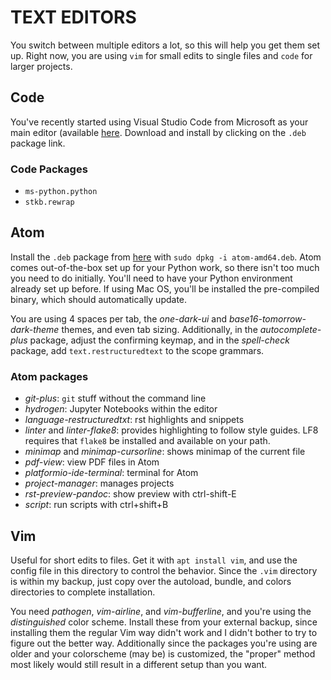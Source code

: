 # TEXT EDITORS

You switch between multiple editors a lot, so this will help you get them set
up. Right now, you are using `vim` for small edits to single files and
`code` for larger projects.


## Code

You've recently started using Visual Studio Code from Microsoft as your main
editor (available [here](https://code.visualstudio.com/). Download and
install by clicking on the `.deb` package link.

### Code Packages

- `ms-python.python`
- `stkb.rewrap`


## Atom

Install the `.deb` package from [here](https://atom.io/) with
`sudo dpkg -i atom-amd64.deb`. Atom comes out-of-the-box set up for your
Python work, so there isn't too much you need to do initially. You'll need to
have your Python environment already set up before. If using Mac OS, you'll
be installed the pre-compiled binary, which should automatically update.

You are using 4 spaces per tab, the *one-dark-ui* and
*base16-tomorrow-dark-theme* themes, and even tab sizing. Additionally, in
the *autocomplete-plus* package, adjust the confirming keymap, and in the
*spell-check* package, add ``text.restructuredtext`` to the scope grammars.

### Atom packages

-  *git-plus*: `git` stuff without the command line
-  *hydrogen*: Jupyter Notebooks within the editor
-  *language-restructuredtxt*: rst highlights and snippets
-  *linter* and *linter-flake8*: provides highlighting to follow style guides.
   LF8 requires that `flake8` be installed and available on your path.
-  *minimap* and *minimap-cursorline*: shows minimap of the current file
-  *pdf-view*: view PDF files in Atom
-  *platformio-ide-terminal*: terminal for Atom
-  *project-manager*: manages projects
-  *rst-preview-pandoc*: show preview with ctrl-shift-E
-  *script*: run scripts with ctrl+shift+B


## Vim

Useful for short edits to files. Get it with `apt install vim`, and use the
config file in this directory to control the behavior. Since the `.vim`
directory is within my backup, just copy over the autoload, bundle, and colors
directories to complete installation.

You need *pathogen*, *vim-airline*, and *vim-bufferline*, and you're using the
*distinguished* color scheme. Install these from your external backup, since
installing them the regular Vim way didn't work and I didn't bother to try to
figure out the better way. Additionally since the packages you're using are
older and your colorscheme (may be) is customized, the "proper" method most
likely would still result in a different setup than you want.
